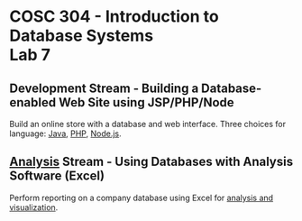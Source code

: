 # COSC 304 - Introduction to Database Systems<br>Lab 7

## Development Stream - Building a Database-enabled Web Site using JSP/PHP/Node

Build an online store with a database and web interface. Three choices for language: [Java](java/), [PHP](php/), [Node.js](nodejs/).

## [Analysis](analyze/) Stream - Using Databases with Analysis Software (Excel)

Perform reporting on a company database using Excel for [analysis and visualization](analyze/).

